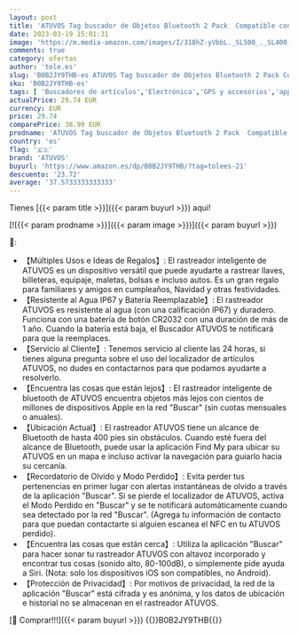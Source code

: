 ```yaml
---
layout: post
title: 'ATUVOS Tag buscador de Objetos Bluetooth 2 Pack  Compatible con Buscar Apple  Sólo iOS   Localizador de Llaves  Rastreador Bolso  Equipaje y más  Radio búsqueda 120m  Batería Reemplazable Impermeable'
date: 2023-03-19 15:01:31
image: 'https://m.media-amazon.com/images/I/318hZ-yVbbL._SL500_._SL400_.jpg'
comments: true
category: ofertas
author: 'tole.es'
slug: 'B0B2JY9THB-es ATUVOS Tag buscador de Objetos Bluetooth 2 Pack Compatible...'
sku: 'B0B2JY9THB-es'
tags: [ 'Buscadores de artículos','Electrónica','GPS y accesorios','apple','atuvos','🇪🇸', ]
actualPrice: 29.74 EUR
currency: EUR
price: 29.74
comparePrice: 38.99 EUR
prodname: 'ATUVOS Tag buscador de Objetos Bluetooth 2 Pack  Compatible con Buscar Apple  Sólo iOS   Localizador de Llaves  Rastreador Bolso  Equipaje y más  Radio búsqueda 120m  Batería Reemplazable Impermeable'
country: 'es'
flag: '🇪🇸'
brand: 'ATUVOS'
buyurl: 'https://www.amazon.es/dp/B0B2JY9THB/?tag=tolees-21'
descuento: '23.72'
average: '37.5733333333333'
---
```


Tienes [{{< param title >}}]({{< param buyurl >}}) aqui!

[![{{< param prodname >}}]({{< param image >}})]({{< param buyurl >}})

🔎:

- 【Múltiples Usos e Ideas de Regalos】: El rastreador inteligente de ATUVOS es un dispositivo versátil que puede ayudarte a rastrear llaves, billeteras, equipaje, maletas, bolsas e incluso autos. Es un gran regalo para familiares y amigos en cumpleaños, Navidad y otras festividades.
- 【Resistente al Agua IP67 y Batería Reemplazable】: El rastreador ATUVOS es resistente al agua (con una calificación IP67) y duradero. Funciona con una batería de botón CR2032 con una duración de más de 1 año. Cuando la batería está baja, el Buscador ATUVOS te notificará para que la reemplaces.
- 【Servicio al Cliente】: Tenemos servicio al cliente las 24 horas, si tienes alguna pregunta sobre el uso del localizador de artículos ATUVOS, no dudes en contactarnos para que podamos ayudarte a resolverlo.
- 【Encuentra las cosas que están lejos】: El rastreador inteligente de bluetooth de ATUVOS encuentra objetos más lejos con cientos de millones de dispositivos Apple en la red "Buscar" (sin cuotas mensuales o anuales).
- 【Ubicación Actual】: El rastreador ATUVOS tiene un alcance de Bluetooth de hasta 400 pies sin obstáculos. Cuando esté fuera del alcance de Bluetooth, puede usar la aplicación Find My para ubicar su ATUVOS en un mapa e incluso activar la navegación para guiarlo hacia su cercanía.
- 【Recordatorio de Olvido y Modo Perdido】: Evita perder tus pertenencias en primer lugar con alertas instantáneas de olvido a través de la aplicación "Buscar". Si se pierde el localizador de ATUVOS, activa el Modo Perdido en "Buscar" y se te notificará automáticamente cuando sea detectado por la red "Buscar". (Agrega tu información de contacto para que puedan contactarte si alguien escanea el NFC en tu ATUVOS perdido).
- 【Encuentra las cosas que están cerca】: Utiliza la aplicación "Buscar" para hacer sonar tu rastreador ATUVOS con altavoz incorporado y encontrar tus cosas (sonido alto, 80-100dB), o simplemente pide ayuda a Siri. (Nota: solo los dispositivos iOS son compatibles, no Android).
- 【Protección de Privacidad】: Por motivos de privacidad, la red de la aplicación "Buscar" está cifrada y es anónima, y los datos de ubicación e historial no se almacenan en el rastreador ATUVOS.

[🛒 Comprar!!!]({{< param buyurl >}})
{{<world>}}B0B2JY9THB{{</world>}}
